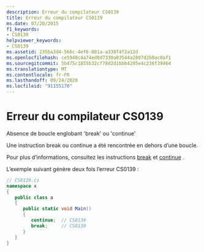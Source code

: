 ```yaml
---
description: Erreur du compilateur CS0139
title: Erreur du compilateur CS0139
ms.date: 07/20/2015
f1_keywords:
- CS0139
helpviewer_keywords:
- CS0139
ms.assetid: 235ba3d4-566c-4ef6-801a-a338f4f2a12d
ms.openlocfilehash: ce5948c4a74ed0d7330a03544a2807d2b0ac0af1
ms.sourcegitcommit: 5b475c1855b32cf78d2d1bbb4295e4c236f39464
ms.translationtype: MT
ms.contentlocale: fr-FR
ms.lasthandoff: 09/24/2020
ms.locfileid: "91155170"
---
```

# <a name="compiler-error-cs0139"></a>Erreur du compilateur CS0139

Absence de boucle englobant 'break' ou 'continue'  
  
 Une instruction break ou continue a été rencontrée en dehors d’une boucle.  
  
 Pour plus d’informations, consultez les instructions [break](../language-reference/keywords/break.md) et [continue](../language-reference/keywords/continue.md) .
  
 L’exemple suivant génère deux fois l’erreur CS0139 :  
  
```csharp  
// CS0139.cs  
namespace x  
{  
   public class a  
   {  
      public static void Main()  
      {  
         continue;  // CS0139  
         break;     // CS0139  
      }  
   }  
}  
```
